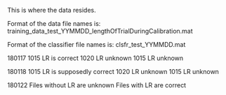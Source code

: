 This is where the data resides.

Format of the data file names is:
training_data_test_YYMMDD_lengthOfTrialDuringCalibration.mat

Format of the classifier file names is:
clsfr_test_YYMMDD.mat

180117
1015 LR is correct
1020 LR unknown
1015 LR unknown

180118
1015 LR is supposedly correct
1020 LR unknown
1015 LR unknown

180122
Files without LR are unknown
Files with LR are correct